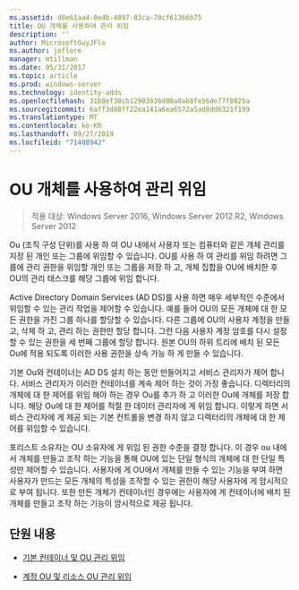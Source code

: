 ```yaml
---
ms.assetid: d8e61aa4-8e4b-4097-83ca-70cf61366b75
title: OU 개체를 사용하여 관리 위임
description: ''
author: MicrosoftGuyJFlo
ms.author: joflore
manager: mtillman
ms.date: 05/31/2017
ms.topic: article
ms.prod: windows-server
ms.technology: identity-adds
ms.openlocfilehash: 31b8ef30cb12903936d00a8ab8fe56de77f8025a
ms.sourcegitcommit: 6aff3d88ff22ea141a6ea6572a5ad8dd6321f199
ms.translationtype: MT
ms.contentlocale: ko-KR
ms.lasthandoff: 09/27/2019
ms.locfileid: "71408942"
---
```

# <a name="delegating-administration-by-using-ou-objects"></a>OU 개체를 사용하여 관리 위임

>적용 대상: Windows Server 2016, Windows Server 2012 R2, Windows Server 2012

Ou (조직 구성 단위)를 사용 하 여 OU 내에서 사용자 또는 컴퓨터와 같은 개체 관리를 지정 된 개인 또는 그룹에 위임할 수 있습니다. OU를 사용 하 여 관리를 위임 하려면 그룹에 관리 권한을 위임할 개인 또는 그룹을 저장 하 고, 개체 집합을 OU에 배치한 후 OU의 관리 태스크를 해당 그룹에 위임 합니다.  
  
Active Directory Domain Services (AD DS)를 사용 하면 매우 세부적인 수준에서 위임할 수 있는 관리 작업을 제어할 수 있습니다. 예를 들어 OU의 모든 개체에 대 한 모든 권한을 가진 그룹 하나를 할당할 수 있습니다. 다른 그룹에 OU의 사용자 계정을 만들고, 삭제 하 고, 관리 하는 권한만 할당 합니다. 그런 다음 사용자 계정 암호를 다시 설정할 수 있는 권한을 세 번째 그룹에 할당 합니다. 원본 OU의 하위 트리에 배치 된 모든 Ou에 적용 되도록 이러한 사용 권한을 상속 가능 하 게 만들 수 있습니다.  
  
기본 Ou와 컨테이너는 AD DS 설치 하는 동안 만들어지고 서비스 관리자가 제어 합니다. 서비스 관리자가 이러한 컨테이너를 계속 제어 하는 것이 가장 좋습니다. 디렉터리의 개체에 대 한 제어를 위임 해야 하는 경우 Ou를 추가 하 고 이러한 Ou에 개체를 저장 합니다. 해당 Ou에 대 한 제어를 적절 한 데이터 관리자에 게 위임 합니다. 이렇게 하면 서비스 관리자에 게 제공 되는 기본 컨트롤을 변경 하지 않고 디렉터리의 개체에 대 한 제어를 위임할 수 있습니다.  
  
포리스트 소유자는 OU 소유자에 게 위임 된 권한 수준을 결정 합니다. 이 경우 ou 내에서 개체를 만들고 조작 하는 기능을 통해 OU에 있는 단일 형식의 개체에 대 한 단일 특성만 제어할 수 있습니다. 사용자에 게 OU에서 개체를 만들 수 있는 기능을 부여 하면 사용자가 만드는 모든 개체의 특성을 조작할 수 있는 권한이 해당 사용자에 게 암시적으로 부여 됩니다. 또한 만든 개체가 컨테이너인 경우에는 사용자에 게 컨테이너에 배치 된 개체를 만들고 조작 하는 기능이 암시적으로 제공 됩니다.  
  
## <a name="in-this-section"></a>단원 내용  
  
-   [기본 컨테이너 및 OU 관리 위임](../../ad-ds/plan/Delegating-Administration-of-Default-Containers-and-OUs.md)  
  
-   [계정 OU 및 리소스 OU 관리 위임](../../ad-ds/plan/Delegating-Administration-of-Account-OUs-and-Resource-OUs.md)  
  


